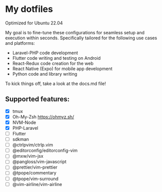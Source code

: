 # My dotfiles

Optimized for Ubuntu 22.04

My goal is to fine-tune these configurations for seamless setup and execution within seconds. Specifically tailored for the following use cases and platforms:

- Laravel-PHP code development
- Flutter code writing and testing on Android
- React-Redux code creation for the web
- React Native (Expo) for mobile app development
- Python code and library writing

To kick things off, take a look at the docs.md file!

## Supported features:

- [x] tmux
- [x] Oh-My-Zsh https://ohmyz.sh/
- [x] NVM-Node
- [x] PHP-Laravel
- [ ] Flutter
- [ ] sdkman
- [ ] @ctrlpvim/ctrlp.vim
- [ ] @editorconfig/editorconfig-vim
- [ ] @mxw/vim-jsx
- [ ] @pangloss/vim-javascript
- [ ] @prettier/vim-prettier
- [ ] @tpope/commentary
- [ ] @tpope/vim-surround
- [ ] @vim-airline/vim-airline
